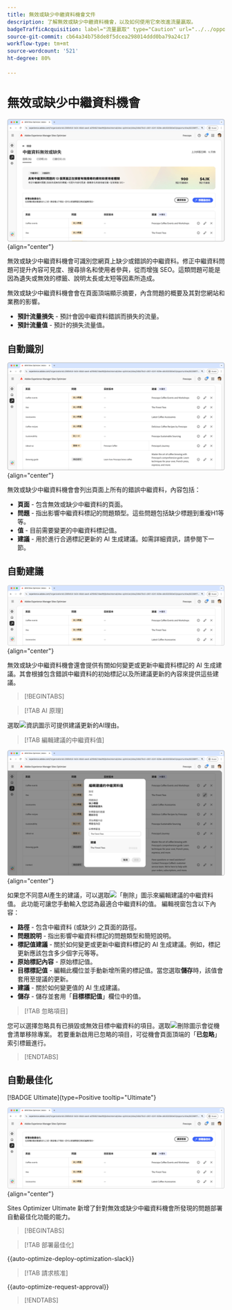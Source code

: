 ```yaml
---
title: 無效或缺少中繼資料機會文件
description: 了解無效或缺少中繼資料機會，以及如何使用它來改進流量贏取。
badgeTrafficAcquisition: label="流量贏取" type="Caution" url="../../opportunity-types/traffic-acquisition.md" tooltip="流量贏取"
source-git-commit: cb64a34b758de8f5dcea298014ddd0ba79a24c17
workflow-type: tm+mt
source-wordcount: '521'
ht-degree: 80%

---
```



# 無效或缺少中繼資料機會

![無效或缺少中繼資料機會](./assets/missing-or-invalid-metadata/hero.png){align="center"}

無效或缺少中繼資料機會可識別您網頁上缺少或錯誤的中繼資料。修正中繼資料問題可提升內容可見度、搜尋排名和使用者參與，從而增強 SEO。這類問題可能是因為遺失或無效的標籤、說明太長或太短等因素所造成。

無效或缺少中繼資料機會會在頁面頂端顯示摘要，內含問題的概要及其對您網站和業務的影響。

* **預計流量損失** - 預計會因中繼資料錯誤而損失的流量。
* **預計流量值** - 預計的損失流量值。

## 自動識別

![自動識別無效或缺少中繼資料](./assets/missing-or-invalid-metadata/auto-identify.png){align="center"}

無效或缺少中繼資料機會會列出頁面上所有的錯誤中繼資料，內容包括：

* **頁面** - 包含無效或缺少中繼資料的頁面。
* **問題** - 指出影響中繼資料標記的問題類型。這些問題包括缺少標題到重複H1等等。
* **值** - 目前需要變更的中繼資料標記值。
* **建議** - 用於進行合適標記更新的 AI 生成建議。如需詳細資訊，請參閱下一節。

## 自動建議

![自動建議無效或缺少中繼資料](./assets/missing-or-invalid-metadata/auto-suggest.png){align="center"}

無效或缺少中繼資料機會還會提供有關如何變更或更新中繼資料標記的 AI 生成建議。其會根據包含錯誤中繼資料的初始標記以及所建議更新的內容來提供這些建議。

>[!BEGINTABS]

>[!TAB AI 原理]

選取![資訊圖示](https://spectrum.adobe.com/static/icons/workflow_18/Smock_InfoOutline_18_N.svg)可提供建議更新的AI理由。

>[!TAB  編輯建議的中繼資料值]

![編輯建議的無效或缺少中繼資料](./assets/missing-or-invalid-metadata/edit-suggested-metadata-value.png){align="center"}

如果您不同意AI產生的建議，可以選取![「刪除」圖示](https://spectrum.adobe.com/static/icons/ui_18/CrossSize500.svg)來編輯建議的中繼資料值。 此功能可讓您手動輸入您認為最適合中繼資料的值。 編輯視窗包含以下內容：

* **路徑** - 包含中繼資料 (或缺少) 之頁面的路徑。
* **問題說明** - 指出影響中繼資料標記的問題類型和簡短說明。
* **標記值建議** - 關於如何變更或更新中繼資料標記的 AI 生成建議。例如，標記更新應該包含多少個字元等等。
* **原始標記內容** - 原始標記值。
* **目標標記值** - 編輯此欄位並手動新增所需的標記值。當您選取&#x200B;**儲存**&#x200B;時，該值會套用至提議的更新。
* **建議** - 關於如何變更值的 AI 生成建議。
* **儲存** - 儲存並套用「**目標標記值**」欄位中的值。

>[!TAB 忽略項目]

您可以選擇忽略具有已損毀或無效目標中繼資料的項目。選取![刪除圖示](https://spectrum.adobe.com/static/icons/ui_18/CrossSize500.svg)會從機會清單移除專案。 若要重新啟用已忽略的項目，可從機會頁面頂端的「**已忽略**」索引標籤進行。

>[!ENDTABS]

## 自動最佳化

[!BADGE Ultimate]{type=Positive tooltip="Ultimate"}

![自動最佳化所建議的無效或缺少中繼資料](./assets/missing-or-invalid-metadata/auto-optimize.png){align="center"}

Sites Optimizer Ultimate 新增了針對無效或缺少中繼資料機會所發現的問題部署自動最佳化功能的能力。 <!--- TBD-need more in-depth and opportunity specific information here. What does the auto-optimization do?-->

>[!BEGINTABS]

>[!TAB 部署最佳化]

{{auto-optimize-deploy-optimization-slack}}

>[!TAB 請求核准]

{{auto-optimize-request-approval}}

>[!ENDTABS]
